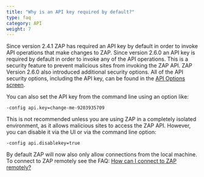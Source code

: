 ```yaml
---
title: "Why is an API key required by default?"
type: faq
category: API
weight: 7
---
```


Since version 2.4.1 ZAP has required an API key by default in order to invoke
API operations that make changes to ZAP. Since version 2.6.0 an API key is
required by default in order to invoke any of the API operations. This is a
security feature to prevent malicious sites from invoking the ZAP API. ZAP
Version 2.6.0 also introduced additional security options. All of the API
security options, including the API key, can be found in the [API Options
screen](/docs/desktop/ui/dialogs/options/api/).

You can also set the API key from the command line using an option like:

    
    
    -config api.key=change-me-9203935709

This is not recommended unless you are using ZAP in a completely isolated
environment, as it allows malicious sites to access the ZAP API. However, you
can disable it via the UI or via the command line option:

    
    
    -config api.disablekey=true

By default ZAP will now also only allow connections from the local machine. To
connect to ZAP remotely see the FAQ: [How can I connect to ZAP
remotely?](faq/how-can-i-connect-to-zap-remotely/)
